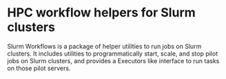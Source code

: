 # HPC workflow helpers for Slurm clusters

Slurm Workflows is a package of helper utilities
to run jobs on Slurm clusters.
It includes utilities to
programmatically start, scale, and stop pilot jobs on Slurm clusters,
and provides a Executors like interface to run tasks on those pilot servers.

